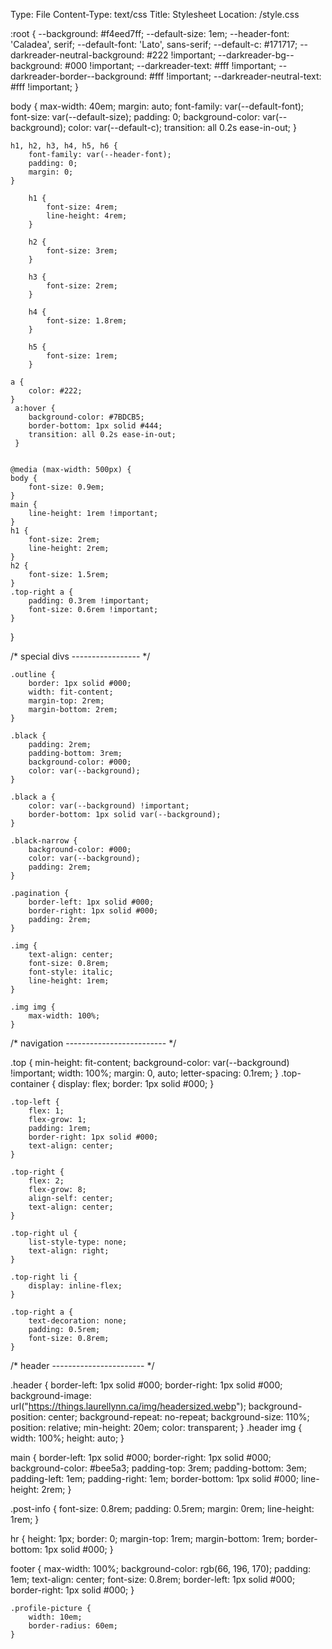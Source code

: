 Type: File
Content-Type: text/css
Title: Stylesheet
Location: /style.css

:root {
    --background: #f4eed7ff;
    --default-size: 1em;
    --header-font: 'Caladea', serif;
    --default-font: 'Lato', sans-serif;
    --default-c: #171717;
    --darkreader-neutral-background: #222 !important;
    --darkreader-bg--background: #000 !important;
    --darkreader-text: #fff !important;
    --darkreader-border--background: #fff !important;
    --darkreader-neutral-text: #fff !important;
}

body {
    max-width: 40em;
    margin: auto;
    font-family: var(--default-font);
    font-size: var(--default-size);
    padding: 0;
    background-color: var(--background);
    color: var(--default-c);
    transition: all 0.2s ease-in-out;
    }

    h1, h2, h3, h4, h5, h6 {
        font-family: var(--header-font);
        padding: 0;
        margin: 0;
    }

        h1 {
            font-size: 4rem;
            line-height: 4rem;
        }

        h2 {
            font-size: 3rem;
        }

        h3 {
            font-size: 2rem;
        }

        h4 {
            font-size: 1.8rem;
        }

        h5 {
            font-size: 1rem;
        }

    a {
        color: #222;
    }
     a:hover {
        background-color: #7BDCB5;
        border-bottom: 1px solid #444;
        transition: all 0.2s ease-in-out;
     }


    @media (max-width: 500px) {
	body {
		font-size: 0.9em;
	}
    main {
        line-height: 1rem !important;
    }
    h1 {
        font-size: 2rem;
        line-height: 2rem;
    }
    h2 {
        font-size: 1.5rem;
    }
    .top-right a {
        padding: 0.3rem !important;
        font-size: 0.6rem !important;
    }
}

/* special divs ----------------- */

    .outline {
        border: 1px solid #000;
        width: fit-content;
        margin-top: 2rem;
        margin-bottom: 2rem;
    }

    .black {
        padding: 2rem;
        padding-bottom: 3rem;
        background-color: #000;
        color: var(--background);
    }

    .black a {
        color: var(--background) !important;
        border-bottom: 1px solid var(--background);
    }

    .black-narrow {
        background-color: #000;
        color: var(--background);
        padding: 2rem;
    }

    .pagination {
        border-left: 1px solid #000;
        border-right: 1px solid #000;
        padding: 2rem;
    }

    .img {
        text-align: center;
        font-size: 0.8rem;
        font-style: italic;
        line-height: 1rem;
    }

    .img img {
        max-width: 100%;
    }


/* navigation ------------------------- */

.top {
	min-height: fit-content;
	background-color: var(--background) !important;
	width: 100%;
    margin: 0, auto;
    letter-spacing: 0.1rem;
}
    .top-container {
        display: flex;
        border: 1px solid #000;
    }

	.top-left {
		flex: 1;
		flex-grow: 1;
        padding: 1rem;
        border-right: 1px solid #000;
        text-align: center;
	}

	.top-right {
		flex: 2;
        flex-grow: 8;
        align-self: center;
        text-align: center;
	}

	.top-right ul {
	    list-style-type: none;
	    text-align: right;
	}

	.top-right li {
	    display: inline-flex;
    }

    .top-right a {
        text-decoration: none;
        padding: 0.5rem;
        font-size: 0.8rem;
    }

/* header ----------------------- */

.header {
    border-left: 1px solid #000;
    border-right: 1px solid #000;
    background-image: url("https://things.laurellynn.ca/img/headersized.webp");
    background-position: center;
  background-repeat: no-repeat;
  background-size: 110%;
  position: relative;
    min-height: 20em;
    color: transparent;
}
    .header img {
        width: 100%;
        height: auto;
}

main {
    border-left: 1px solid #000;
    border-right: 1px solid #000;
    background-color: #bee5a3;
    padding-top: 3rem;
    padding-bottom: 3em;
    padding-left: 1em;
    padding-right: 1em;
    border-bottom: 1px solid #000;
    line-height: 2rem;
}

.post-info {
    font-size: 0.8rem;
    padding: 0.5rem;
    margin: 0rem;
    line-height: 1rem;
}

hr {
    height: 1px;
    border: 0;
    margin-top: 1rem;
    margin-bottom: 1rem;
    border-bottom: 1px solid #000;
}

footer {
        max-width: 100%;
        background-color: rgb(66, 196, 170);
        padding: 1em;
        text-align: center;
        font-size: 0.8rem;
        border-left: 1px solid #000;
        border-right: 1px solid #000;
    }


    .profile-picture {
        width: 10em;
        border-radius: 60em;
    }
